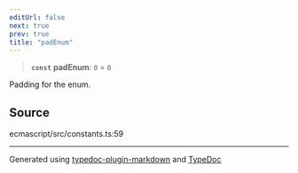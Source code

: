 ```yaml
---
editUrl: false
next: true
prev: true
title: "padEnum"
---
```


> **`const`** **padEnum**: `0` = `0`

Padding for the enum.

## Source

ecmascript/src/constants.ts:59

***

Generated using [typedoc-plugin-markdown](https://www.npmjs.com/package/typedoc-plugin-markdown) and [TypeDoc](https://typedoc.org/)
